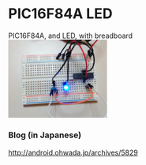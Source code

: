 PIC16F84A LED
===============

PIC16F84A, and LED, with breadboard <br>
<img src="https://raw.githubusercontent.com/ohwada/PIC16F84A/master/docs/led/device.png" width="200" />

### Blog (in Japanese)
http://android.ohwada.jp/archives/5829
